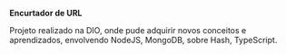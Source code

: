 <strong> Encurtador de URL</strong>

Projeto realizado na DIO, onde pude adquirir novos conceitos e aprendizados, envolvendo
NodeJS, MongoDB, sobre Hash, TypeScript.
